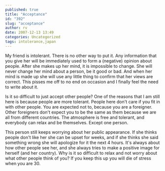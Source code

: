 ```yaml
---
published: true
title: "Acceptance"
id: "392"
slug: "acceptance"
author: rv
date: 2007-12-13 13:49
categories: Uncategorized
tags: intolerance,japan
---
```

My friend is intolerant. There is no other way to put it. Any information that you give her will be immediately used to form a (negative) opinion about people. After she makes up her mind, it is impossible to change. She will never change her mind about a person, be it good or bad. And when her mind is made up she will use any little thing to confirm that her views are correct. This pisses me off to no end on occasion and I finally feel the need to write about it.

Is it so difficult to just accept other people? One of the reasons that I am still here is because people are more tolerant. People here don't care if you fit in with other people. You are expected not to, because you are a foreigner. Other foreigners don't expect you to be the same as them because we are all from different countries. The atmosphere is free and tolerant, and everybody can relax and be themselves. Except one person.

This person still keeps worrying about her public appearance. If she thinks people don't like her she can be upset for weeks, and if she thinks she said something wrong she will apologize for it the next 4 hours. It's always about how other people see her, and she always tries to make a positive image for herself (and her country). Why is it so difficult to relax and not worry about what other people think of you? If you keep this up you will die of stress when you are 30.
